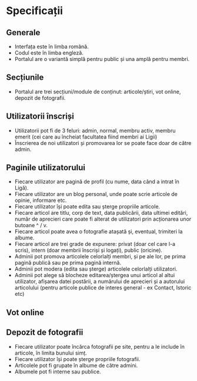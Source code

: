 # Specificații

## Generale
* Interfața este în limba română.
* Codul este în limba engleză.
* Portalul are o variantă simplă pentru public și una amplă pentru membri.

## Secțiunile
* Portalul are trei secțiuni/module de conținut: articole/știri, vot online, depozit de fotografii.

## Utilizatorii înscriși
* Utilizatorii pot fi de 3 feluri: admin, normal, membru activ, membru emerit (cei care au încheiat facultatea fiind membri ai Ligii)
* Înscrierea de noi utilizatori și promovarea lor se poate face doar de către admin.

## Paginile utilizatorului
* Fiecare utilizator are pagină de profil (cu nume, data când a intrat în Ligă).
* Fiecare utilizator are un blog personal, unde poate scrie articole de opinie, informare etc.
* Fiecare utilizator își poate edita sau șterge propriile articole.
* Fiecare articol are titlu, corp de text, data publicării, data ultimei editări, număr de aprecieri care poate fi alterat de utilizatori prin acționarea unor butoane ^ / v.
* Fiecare articol poate avea o fotografie atașată și, eventual, trimiteri la albume.
* Fiecare articol are trei grade de expunere: privat (doar cel care l-a scris), intern (doar membrii înscriși și logați), public (oricine).
* Adminii pot promova articolele celorlalți membri, și pe ale lor, pe prima pagină publică sau pe prima pagină internă.
* Adminii pot modera (edita sau șterge) articolele celorlalți utilizatori.
* Adminii pot alege să blocheze editarea/ștergea unui articol al altui utilizator, afișarea datei postării, a numărului de aprecieri și a autorului articolului (pentru articole publice de interes general - ex Contact, Istoric etc)

## Vot online

## Depozit de fotografii
* Fiecare utilizator poate încărca fotografii pe site, pentru a le include în articole, în limita bunului simț.
* Fiecare utilizator își poate șterge propriile fotografii.
* Articolele pot fi grupate în albume de către admini.
* Albumele pot fi interne sau publice.
